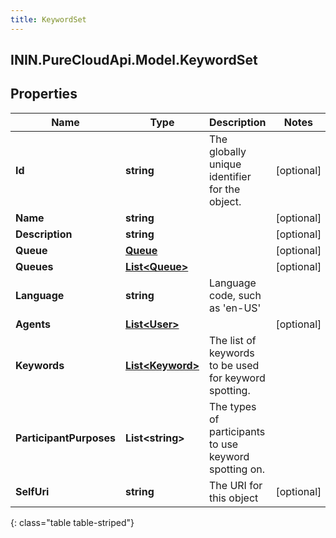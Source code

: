 ```yaml
---
title: KeywordSet
---
```

## ININ.PureCloudApi.Model.KeywordSet

## Properties

|Name | Type | Description | Notes|
|------------ | ------------- | ------------- | -------------|
| **Id** | **string** | The globally unique identifier for the object. | [optional] |
| **Name** | **string** |  | [optional] |
| **Description** | **string** |  | [optional] |
| **Queue** | [**Queue**](Queue.html) |  | [optional] |
| **Queues** | [**List&lt;Queue&gt;**](Queue.html) |  | [optional] |
| **Language** | **string** | Language code, such as &#39;en-US&#39; | |
| **Agents** | [**List&lt;User&gt;**](User.html) |  | [optional] |
| **Keywords** | [**List&lt;Keyword&gt;**](Keyword.html) | The list of keywords to be used for keyword spotting. | |
| **ParticipantPurposes** | **List&lt;string&gt;** | The types of participants to use keyword spotting on. | |
| **SelfUri** | **string** | The URI for this object | [optional] |
{: class="table table-striped"}


